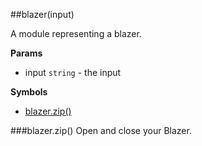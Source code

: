 <a name="module_blazer"></a>
##blazer(input)

A module representing a blazer.

**Params**

- input `string` - the input

  
**Symbols**

* [blazer.zip()](#module_blazer#zip)

<a name="module_blazer#zip"></a>
###blazer.zip()
Open and close your Blazer.


